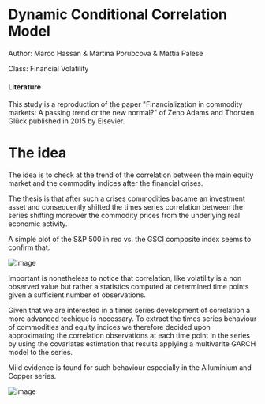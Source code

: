 # Dynamic Conditional Correlation Model

Author: Marco Hassan & Martina Porubcova & Mattia Palese

Class: Financial Volatility

#### Literature

This study is a reproduction of the paper "Financialization in commodity markets: A passing trend or the new normal?" of Zeno Adams and Thorsten Glück published in 2015 by Elsevier.

# The idea

The idea is to check at the trend of the correlation between the main equity market and the commodity indices after the financial crises.

The thesis is that after such a crises commodities bacame an investment asset and consequently shifted the times series correlation between the series shifting moreover the commodity prices from the underlying real economic activity.

A simple plot of the S&P 500 in red vs. the GSCI composite index seems to confirm that.

![image](https://user-images.githubusercontent.com/42472072/52442984-30936700-2b2d-11e9-8e33-9679d93cc6a4.png)

Important is nonetheless to notice that correlation, like volatility is a non observed value but rather a statistics computed at determined time points given a sufficient number of observations.

Given that we are interested in a times series development of correlation a more advanced techique is necessary. To extract the times series behaviour of commodities and equity indices we therefore decided upon approximating the correlation observations at each time point in the series by using the covariates estimation that results applying a multivarite GARCH model to the series. 

Mild evidence is found for such behaviour especially in the Alluminium and Copper series.

![image](https://user-images.githubusercontent.com/42472072/52443598-ce3b6600-2b2e-11e9-8a0a-f65ce30e39ae.png)
